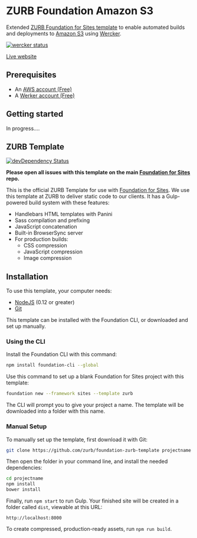 # ZURB Foundation Amazon S3
Extended [ZURB Foundation for Sites template](https://github.com/zurb/foundation-zurb-template) to enable automated builds and deployments to [Amazon S3](https://aws.amazon.com/websites/) using [Wercker](http://wercker.com).

[![wercker status](https://app.wercker.com/status/4cf6da247317b86af647afbc7e9acddc/m "wercker status")](https://app.wercker.com/project/bykey/4cf6da247317b86af647afbc7e9acddc)

[Live website](http://foundation-zurb-amazon-s3.s3-website-ap-northeast-1.amazonaws.com/)

## Prerequisites
- An [AWS account (Free)](https://aws.amazon.com/free/)
- A [Werker account (Free)](http://wercker.com)

## Getting started
In progress....


## ZURB Template

[![devDependency Status](https://david-dm.org/zurb/foundation-zurb-template/dev-status.svg)](https://david-dm.org/zurb/foundation-zurb-template#info=devDependencies)

**Please open all issues with this template on the main [Foundation for Sites](https://github.com/zurb/foundation-sites/issues) repo.**

This is the official ZURB Template for use with [Foundation for Sites](http://foundation.zurb.com/sites). We use this template at ZURB to deliver static code to our clients. It has a Gulp-powered build system with these features:

- Handlebars HTML templates with Panini
- Sass compilation and prefixing
- JavaScript concatenation
- Built-in BrowserSync server
- For production builds:
  - CSS compression
  - JavaScript compression
  - Image compression

## Installation

To use this template, your computer needs:

- [NodeJS](https://nodejs.org/en/) (0.12 or greater)
- [Git](https://git-scm.com/)

This template can be installed with the Foundation CLI, or downloaded and set up manually.

### Using the CLI

Install the Foundation CLI with this command:

```bash
npm install foundation-cli --global
```

Use this command to set up a blank Foundation for Sites project with this template:

```bash
foundation new --framework sites --template zurb
```

The CLI will prompt you to give your project a name. The template will be downloaded into a folder with this name.

### Manual Setup

To manually set up the template, first download it with Git:

```bash
git clone https://github.com/zurb/foundation-zurb-template projectname
```

Then open the folder in your command line, and install the needed dependencies:

```bash
cd projectname
npm install
bower install
```

Finally, run `npm start` to run Gulp. Your finished site will be created in a folder called `dist`, viewable at this URL:

```
http://localhost:8000
```

To create compressed, production-ready assets, run `npm run build`.
